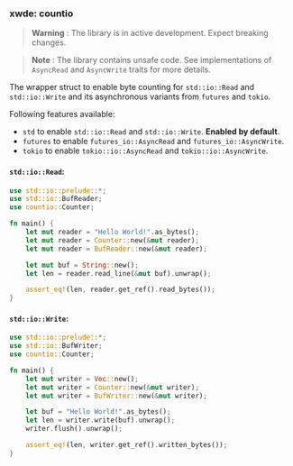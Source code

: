 ### xwde: countio

> **Warning** : The library is in active development. Expect breaking changes.

> **Note** : The library contains unsafe code. See implementations of
> `AsyncRead` and `AsyncWrite` traits for more details.

The wrapper struct to enable byte counting for `std::io::Read` and
`std::io::Write` and its asynchronous variants from `futures` and `tokio`.

Following features available:

- `std` to enable `std::io::Read` and `std::io::Write`. **Enabled by default**.
- `futures` to enable `futures_io::AsyncRead` and `futures_io::AsyncWrite`.
- `tokio` to enable `tokio::io::AsyncRead` and `tokio::io::AsyncWrite`.

#### `std::io::Read`:

```rust
use std::io::prelude::*;
use std::io::BufReader;
use countio::Counter;

fn main() {
    let mut reader = "Hello World!".as_bytes();
    let mut reader = Counter::new(&mut reader);
    let mut reader = BufReader::new(&mut reader);

    let mut buf = String::new();
    let len = reader.read_line(&mut buf).unwrap();

    assert_eq!(len, reader.get_ref().read_bytes());
}
```

#### `std::io::Write`:

```rust
use std::io::prelude::*;
use std::io::BufWriter;
use countio::Counter;

fn main() {
    let mut writer = Vec::new();
    let mut writer = Counter::new(&mut writer);
    let mut writer = BufWriter::new(&mut writer);

    let buf = "Hello World!".as_bytes();
    let len = writer.write(buf).unwrap();
    writer.flush().unwrap();

    assert_eq!(len, writer.get_ref().written_bytes());
}
```
